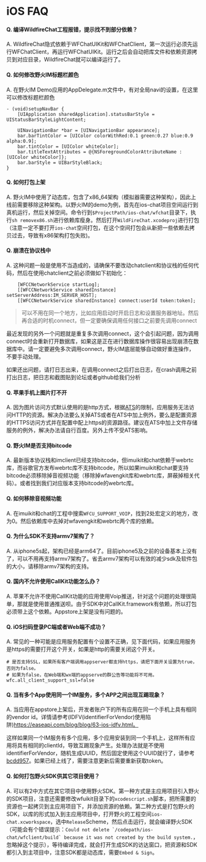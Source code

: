 # iOS FAQ

#### Q. 编译WildfireChat工程报错，提示找不到部分依赖？
A. WildfireChat隐式依赖于WFChatUIKit和WFChatClient，第一次运行必须先运行WFChatClient，再运行WFChatUIKit。运行之后会自动把库文件和依赖资源拷贝到对应目录，WildfireChat就可以编译运行了。

#### Q. 如何修改野火IM标题栏颜色
A. 在野火IM Demo应用的AppDelegate.m文件中，有对全局navi的设置，在这里可以修改标题栏颜色
```
- (void)setupNavBar {
    [UIApplication sharedApplication].statusBarStyle = UIStatusBarStyleLightContent;

    UINavigationBar *bar = [UINavigationBar appearance];
    bar.barTintColor = [UIColor colorWithRed:0.1 green:0.27 blue:0.9 alpha:0.9];
    bar.tintColor = [UIColor whiteColor];
    bar.titleTextAttributes = @{NSForegroundColorAttributeName : [UIColor whiteColor]};
    bar.barStyle = UIBarStyleBlack;
}
```

#### Q. 如何打包上架
A. 野火IM中使用了动态库，包含了x86_64架构（模拟器需要这种架构），因此上线前需要移除这种架构。以野火IM的demo为例，首先在ios-chat项目空间运行到真机运行，然后关掉空间。命令行到```$ProjectPath/ios-chat/wfchat```目录下，执行```sh removex86.sh```进行依赖库瘦身。然后打开```WildFireChat.xcodeproj```进行打包（注意一定不要打开```ios-chat```空间打包，在这个空间打包会从新把一些依赖去拷贝过去，导致有x86架构打包失败)。

#### Q. 崩溃在协议栈中
A. 这种问题一般是使用不当造成的，请确保不要改动chatclient和协议栈的任何代码，然后在使用chatclient之前必须做如下初始化：
```
    [WFCCNetworkService startLog];
    [[WFCCNetworkService sharedInstance] setServerAddress:IM_SERVER_HOST];
    [[WFCCNetworkService sharedInstance] connect:userId token:token];
```
> 可以不用在同一个地方，比如应用启动时开启日志和设置服务器地址。然后再合适的时机connect，但一定要确保调用任何接口之前要先调用connect

最近发现的另外一个问题就是重复多次调用connect，这个会引起问题，因为调用connect时会重新打开数据库，如果这是正在进行数据库操作很容易出现崩溃在数据库中。请一定要避免多次调用connect，野火IM底层能够自动做好重连操作，不要手动处理。

如果还出问题，请打日志出来，在调用connect之后打出日志，在crash调用之前打出日志，把日志和截图贴到论坛或者github给我们分析

#### Q. 苹果手机上图片打不开
A. 因为图片访问方式默认使用的是http方式，根据[ATS](https://www.baidu.com/s?ie=utf-8&f=8&rsv_bp=1&tn=84053098_3_dg&wd=ios%20ats&oq=ats&rsv_pq=befae743006ab63c&rsv_t=bf550nXKa277BSCevvQ%2FlxRsKTxtKRlHFBTAjnNQpciyfz5LbxtXPDStdwHb0IgTctBAPw&rqlang=cn&rsv_enter=1&rsv_dl=tb&rsv_sug3=6&rsv_sug1=3&rsv_sug7=100&rsv_sug2=0&inputT=2653&rsv_sug4=2992)的限制，应用服务无法访问HTTP的资源。解决办法要么关掉ATS或者在ATS中加上例外，要么是配置资源的HTTPS访问方式并在配置中配上https的资源路径。建议在ATS中加上文件存储服务的例外，解决办法请自行百度。另外上传不受ATS影响。

#### Q. 野火IM是否支持bitcode
A. 最新版本协议栈和imclient已经支持bitcode，但imuikit和chat依赖于webrtc库，而谷歌官方发布webrtc库不支持bitcode，所以如果imuikit和chat要支持bitcode必须移除掉音视频功能（移除掉wfavengkit库和webrtc库，屏蔽掉相关代码）。或者找到我们对应版本支持bitcode的webrtc库。

#### Q. 如何移除音视频功能
A. 在imuikit和chat的工程中搜索```WFCU_SUPPORT_VOIP```，找到2处宏定义的地方，改为0。然后依赖库中去掉对wfavengkit和webrtc两个库的依赖。

#### Q. 为什么SDK不支持armv7架构了？
A. 从iphone5s起，架构已经是arm64了。目前iphone5及之前的设备基本上没有了，可以不用再支持armv7架构了。省去armv7架构可以有效的减少sdk及软件包的大小，请移除armv7架构的支持。

#### Q. 国内不允许使用CallKit功能怎么办？
A. 苹果不允许不使用CallKit功能的应用使用Voip推送，针对这个问题的处理很简单，那就是使用普通推送呗。由于SDK中对CallKit.framework有依赖，所以打包必须带上这个依赖。Appstore上架是没有问题的。

#### Q. iOS扫码登录PC端或者Web端不成功？
A. 常见的一种可能是应用服务配置有个设置不正确，见下面代码，如果应用服务是https的需要打开这个开关，如果是http的需要关闭这个开关。
```
# 是否支持SSL，如果所有客户端调用appserver都支持https，请把下面开关设置为true，否则为false。
# 如果为false，在Web端和wx端的appserve的群公告等功能将不可用。
wfc.all_client_support_ssl=false
```

#### Q. 当有多个App使用同一个IM服务，多个APP之间出现互踢现象？
A. 当应用在appstore上架后，开发者账户下的所有应用在同一个手机上具有相同的vendor id。详情请参考(IDFV(identifierForVendor)使用陷阱)https://easeapi.com/blog/blog/63-ios-idfv.html。

这样如果同一个IM服务有多个应用，多个应用安装到同一个手机上，这样所有应用将具有相同的clientId，导致互踢现象产生。处理办法就是不使用identifierForVendor，随机生成UUID，然后固定使用这个UUID就行了，请参考 [bcdd957](https://github.com/wildfirechat/ios-chat/commit/bcdd957c7df94f97e223a048e32eb3197c022065)。如果已经上线了，需要注意更新后需要重新获取token。

#### Q. 如何打包野火SDK供其它项目使用？
A. 可以有2中方式在其它项目中使用野火SDK。第一种方式是主应用项目引入野火的SDK项目，注意还需要修改wfuikit目录下的```xcodescript.sh```脚本，把所需要的资源也一起拷贝到主应用项目下，并添加资源的依赖。第二种方式是打包野火的SDK，以库的形式加入到主应用项目中，打开野火的工程空间```ios-chat.xcworkspace```，选中```Release```Scheme，然后点击运行，就会编译野火SDK（可能会有个错误提示：```Could not delete `/codepath/ios-chat/wfclient/build` because it was not created by the build system.```，忽略掉这个提示），等待编译完成，就会打开生成SDK的访达窗口，把资源和SDK都引入到主项目中，注意SDK都是动态库，需要```Embed & Sign```。
